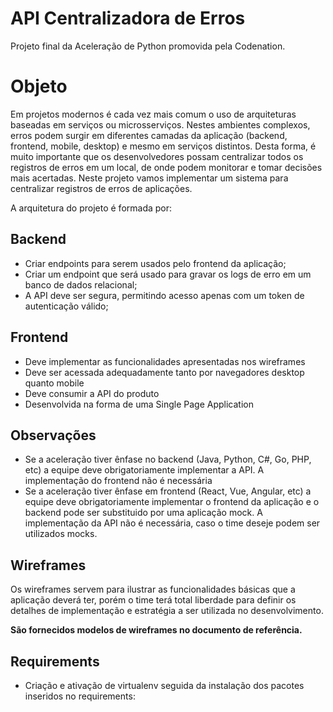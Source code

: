 # API Centralizadora de Erros

Projeto final da Aceleração de Python promovida pela Codenation.

# Objeto 

Em projetos modernos é cada vez mais comum o uso de arquiteturas baseadas em serviços ou microsserviços. Nestes ambientes complexos, erros podem surgir em diferentes camadas da aplicação (backend, frontend, mobile, desktop) e mesmo em serviços distintos. Desta forma, é muito importante que os desenvolvedores possam centralizar todos os registros de erros em um local, de onde podem monitorar e tomar decisões mais acertadas. Neste projeto vamos implementar um sistema para centralizar registros de erros de aplicações.

A arquitetura do projeto é formada por:

## Backend

- Criar endpoints para serem usados pelo frontend da aplicação;
- Criar um endpoint que será usado para gravar os logs de erro em um banco de dados relacional;
- A API deve ser segura, permitindo acesso apenas com um token de autenticação válido;

## Frontend

- Deve implementar as funcionalidades apresentadas nos wireframes
- Deve ser acessada adequadamente tanto por navegadores desktop quanto mobile
- Deve consumir a API do produto
- Desenvolvida na forma de uma Single Page Application

## Observações

- Se a aceleração tiver ênfase no backend (Java, Python, C#, Go, PHP, etc) a equipe deve obrigatoriamente    implementar a API. A implementação do frontend não é necessária
- Se a aceleração tiver ênfase em frontend (React, Vue, Angular, etc) a equipe deve obrigatoriamente        implementar o frontend da aplicação e o backend pode ser substituido por uma aplicação mock. A implementação da API não é necessária, caso o time deseje podem ser utilizados mocks.

## Wireframes

Os wireframes servem para ilustrar as funcionalidades básicas que a aplicação deverá ter, porém o time terá total liberdade para definir os detalhes de implementação e estratégia a ser utilizada no desenvolvimento.

**São fornecidos modelos de wireframes no documento de referência.**


## Requirements

- Criação e ativação de virtualenv seguida da instalação dos pacotes inseridos no requirements:

```pip install -r requirements.txt
```

